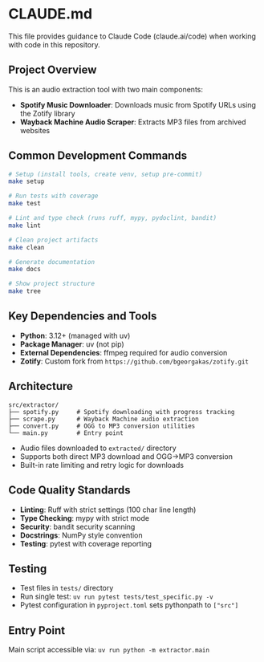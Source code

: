 # CLAUDE.md

This file provides guidance to Claude Code (claude.ai/code) when working with code in this repository.

## Project Overview

This is an audio extraction tool with two main components:
- **Spotify Music Downloader**: Downloads music from Spotify URLs using the Zotify library
- **Wayback Machine Audio Scraper**: Extracts MP3 files from archived websites

## Common Development Commands

```bash
# Setup (install tools, create venv, setup pre-commit)
make setup

# Run tests with coverage
make test

# Lint and type check (runs ruff, mypy, pydoclint, bandit)
make lint

# Clean project artifacts
make clean

# Generate documentation
make docs

# Show project structure
make tree
```

## Key Dependencies and Tools

- **Python**: 3.12+ (managed with uv)
- **Package Manager**: uv (not pip)
- **External Dependencies**: ffmpeg required for audio conversion
- **Zotify**: Custom fork from `https://github.com/bgeorgakas/zotify.git`

## Architecture

```
src/extractor/
├── spotify.py     # Spotify downloading with progress tracking
├── scrape.py      # Wayback Machine audio extraction
├── convert.py     # OGG to MP3 conversion utilities
└── main.py        # Entry point
```

- Audio files downloaded to `extracted/` directory
- Supports both direct MP3 download and OGG→MP3 conversion
- Built-in rate limiting and retry logic for downloads

## Code Quality Standards

- **Linting**: Ruff with strict settings (100 char line length)
- **Type Checking**: mypy with strict mode
- **Security**: bandit security scanning
- **Docstrings**: NumPy style convention
- **Testing**: pytest with coverage reporting

## Testing

- Test files in `tests/` directory
- Run single test: `uv run pytest tests/test_specific.py -v`
- Pytest configuration in `pyproject.toml` sets pythonpath to `["src"]`

## Entry Point

Main script accessible via: `uv run python -m extractor.main`

